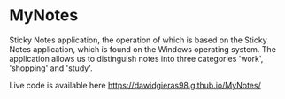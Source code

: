 # MyNotes

Sticky Notes application, the operation of which is based on the Sticky Notes application, which is found on the Windows operating system. The application allows us to distinguish notes into three categories 'work', 'shopping' and 'study'.

Live code is available here https://dawidgieras98.github.io/MyNotes/
